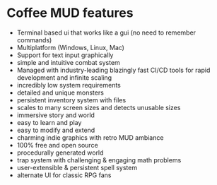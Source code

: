 # Coffee MUD features

- Terminal based ui that works like a gui (no need to remember commands)
- Multiplatform (Windows, Linux, Mac)
- Support for text input graphically
- simple and intuitive combat system
- Managed with industry-leading blazingly fast CI/CD tools for rapid development and infinite scaling
- incredibly low system requirements
- detailed and unique monsters
- persistent inventory system with files
- scales to many screen sizes and detects unusable sizes
- immersive story and world
- easy to learn and play
- easy to modify and extend
- charming indie graphics with retro MUD ambiance
- 100% free and open source
- procedurally generated world
- trap system with challenging & engaging math problems
- user-extensible & persistent spell system
- alternate UI for classic RPG fans